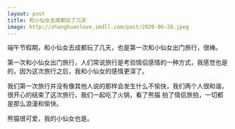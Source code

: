 ```yaml
---
layout: post
title: 和小仙女去成都玩了几天
image: http://zhanghuanlove.imdll.com/post/2020-06-28.jpeg
---
```


端午节假期，和小仙女去成都玩了几天，也是第一次和小仙女出门旅行，很棒。
<!--more-->

第一次和小仙女出门旅行，人们常说旅行是考验情侣感情的一种方式，我感觉也是的，因为这次旅行之后，我和小仙女的感情更深了。


我们第一次旅行并没有像其他人说的那样会发生什么不愉快，我们两个人很和谐，很开心的结束了这次旅行，我们一起吃了火锅，看了熊猫
拍了情侣旅拍，一切都是那么浪漫和愉快。


熊猫很可爱，我的小仙女也是。